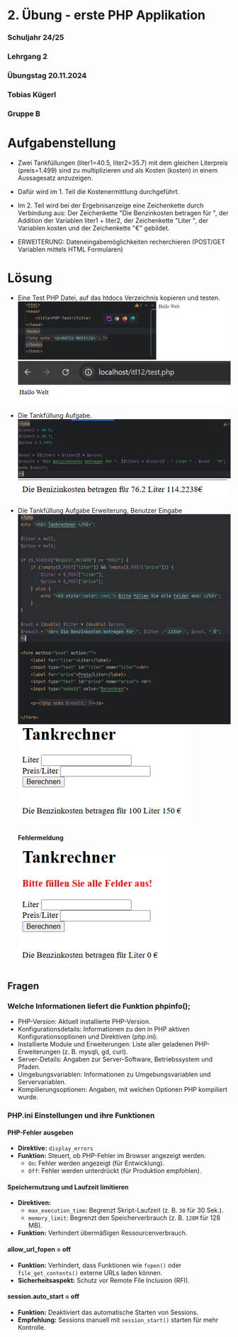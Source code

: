 ﻿# 2. Übung - erste PHP Applikation
### Schuljahr 24/25
### Lehrgang 2
### Übungstag 20.11.2024
### Tobias Kügerl
### Gruppe B

# Aufgabenstellung

- Zwei Tankfüllungen (liter1=40.5, liter2=35.7) mit dem gleichen Literpreis (preis=1.499) sind zu multiplizieren und als Kosten (kosten) in einem Aussagesatz anzuzeigen.
- Dafür wird im 1. Teil die Kostenermittlung durchgeführt.
- Im 2. Teil wird bei der Ergebnisanzeige eine Zeichenkette durch Verbindung aus: Der Zeichenkette "Die Benzinkosten betragen für ", der Addition der Variablen liter1 + liter2, der Zeichenkette "Liter ", der Variablen kosten und der Zeichenkette "€" gebildet.

- ERWEITERUNG: Dateneingabemöglichkeiten recherchieren (POST/GET Variablen mittels HTML Formularen)
# Lösung
- Eine Test PHP Datei, auf das htdocs Verzeichnis kopieren und testen.
![Picture not found](./images/PHP-Test.png)
![Picture not found](./images/PHP-Apache-Test.png)

- Die Tankfüllung Aufgabe.
![Picture not found](./images/TankCode.png)
![Picture not found](./images/TankAnzeige.png)

- Die Tankfüllung Aufgabe Erweiterung, Benutzer Eingabe
![Picture not found](./images/TankCodeErweiter.png)
![Picture not found](./images/TankAnzeigeErweiter.png)
  #### Fehlermeldung
  ![Picture not found](./images/TankAnzeigeErweiterFehler.png)

## Fragen

### Welche Informationen liefert die Funktion phpinfo();
- PHP-Version: Aktuell installierte PHP-Version.
- Konfigurationsdetails: Informationen zu den in PHP aktiven Konfigurationsoptionen und Direktiven (php.ini).
- Installierte Module und Erweiterungen: Liste aller geladenen PHP-Erweiterungen (z. B. mysqli, gd, curl).
- Server-Details: Angaben zur Server-Software, Betriebssystem und Pfaden.
- Umgebungsvariablen: Informationen zu Umgebungsvariablen und Servervariablen.
- Kompilierungsoptionen: Angaben, mit welchen Optionen PHP kompiliert wurde.

### **PHP.ini Einstellungen und ihre Funktionen**

#### **PHP-Fehler ausgeben**
- **Direktive:** `display_errors`
- **Funktion:** Steuert, ob PHP-Fehler im Browser angezeigt werden.  
  - `On`: Fehler werden angezeigt (für Entwicklung).  
  - `Off`: Fehler werden unterdrückt (für Produktion empfohlen).

#### **Speichernutzung und Laufzeit limitieren**
- **Direktiven:**
  - `max_execution_time`: Begrenzt Skript-Laufzeit (z. B. `30` für 30 Sek.).  
  - `memory_limit`: Begrenzt den Speicherverbrauch (z. B. `128M` für 128 MB).  
- **Funktion:** Verhindert übermäßigen Ressourcenverbrauch.

#### **allow_url_fopen = off**
- **Funktion:** Verhindert, dass Funktionen wie `fopen()` oder `file_get_contents()` externe URLs laden können.  
- **Sicherheitsaspekt:** Schutz vor Remote File Inclusion (RFI).

#### **session.auto_start = off**
- **Funktion:** Deaktiviert das automatische Starten von Sessions.  
- **Empfehlung:** Sessions manuell mit `session_start()` starten für mehr Kontrolle.
